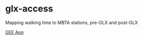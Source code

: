 # glx-access

Mapping walking time to MBTA stations, pre-GLX and post-GLX

[GEE App](https://astone.users.earthengine.app/view/glx-service)
